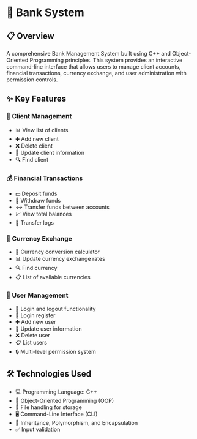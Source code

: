 # 🏦 Bank System

## 📋 Overview
A comprehensive Bank Management System built using C++ and Object-Oriented Programming principles. This system provides an interactive command-line interface that allows users to manage client accounts, financial transactions, currency exchange, and user administration with permission controls.

## ✨ Key Features

### 👥 Client Management
- 📊 View list of clients
- ➕ Add new client
- ❌ Delete client
- 🔄 Update client information
- 🔍 Find client

### 💰 Financial Transactions
- 💵 Deposit funds
- 💸 Withdraw funds
- ↔️ Transfer funds between accounts
- 📈 View total balances
- 📝 Transfer logs

### 💱 Currency Exchange
- 🧮 Currency conversion calculator
- 📊 Update currency exchange rates
- 🔍 Find currency
- 📋 List of available currencies

### 👤 User Management
- 🔐 Login and logout functionality
- 📒 Login register
- ➕ Add new user
- 🔄 Update user information
- ❌ Delete user
- 📋 List users
- 🔒 Multi-level permission system

## 🛠️ Technologies Used
- 💻 Programming Language: C++
- 🧩 Object-Oriented Programming (OOP)
- 📁 File handling for storage
- 🖥️ Command-Line Interface (CLI)
- 🔄 Inheritance, Polymorphism, and Encapsulation
- ✅ Input validation 